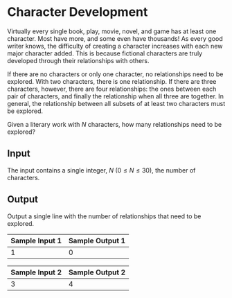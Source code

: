 Character Development
=====================

Virtually every single book, play, movie, novel, and game has at least
one character. Most have more, and some even have thousands! As every
good writer knows, the difficulty of creating a character increases with
each new major character added. This is because fictional characters are
truly developed through their relationships with others.

If there are no characters or only one character, no relationships need
to be explored. With two characters, there is one relationship. If there
are three characters, however, there are four relationships: the ones
between each pair of characters, and finally the relationship when all
three are together. In general, the relationship between all subsets of
at least two characters must be explored.

Given a literary work with $N$ characters, how many relationships need
to be explored?

Input
-----

The input contains a single integer, $N$ $(0 \leq N \leq 30)$, the
number of characters.

Output
------

Output a single line with the number of relationships that need to be
explored.

| Sample Input 1 | Sample Output 1 |
|----------------|-----------------|
| 1              | 0               |

| Sample Input 2 | Sample Output 2 |
|----------------|-----------------|
| 3              | 4               |